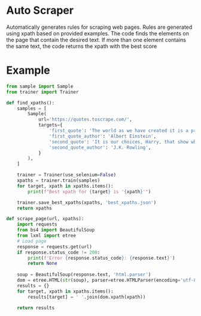 # Auto Scraper

Automatically generates rules for scraping web pages.
Rules are generated using xpath based on provided examples. The code finds the elements on the page that contain the desired text.
If more than one element contains the same text, the code returns the xpath with the best score

# Example

```python
from sample import Sample
from trainer import Trainer

def find_xpaths():
    samples = [
        Sample(
            url='https://quotes.toscrape.com/',
            targets={
                'first_quote': 'The world as we have created it is a process of our thinking. It cannot be changed without changing our thinking',
                'first_quote_author': 'Albert Einstein',
                'second_quote': 'It is our choices, Harry, that show what we truly are, far more than our abilities',
                'second_quote_author': 'J.K. Rowling',
            }
        ),
    ]

    trainer = Trainer(use_selenium=False)
    xpaths = trainer.train(samples)
    for target, xpath in xpaths.items():
        print(f"Best xpath for {target} is '{xpath}'")

    trainer.save_best_xpaths(xpaths, 'best_xpaths.json')
    return xpaths
```

```python
def scrape_page(url, xpaths):
    import requests
    from bs4 import BeautifulSoup
    from lxml import etree
    # Load page
    response = requests.get(url)
    if response.status_code != 200:
        print(f'Error {response.status_code}: {response.text}')
        return None
    
    soup = BeautifulSoup(response.text, 'html.parser')
    dom = etree.HTML(str(soup), parser=etree.HTMLParser(encoding='utf-8'))
    results = {}
    for target, xpath in xpaths.items():
        results[target] = ' '.join(dom.xpath(xpath))

    return results
```

